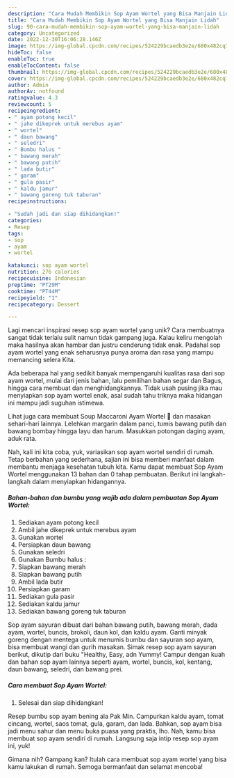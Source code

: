 ```yaml
---
description: "Cara Mudah Membikin Sop Ayam Wortel yang Bisa Manjain Lidah"
title: "Cara Mudah Membikin Sop Ayam Wortel yang Bisa Manjain Lidah"
slug: 90-cara-mudah-membikin-sop-ayam-wortel-yang-bisa-manjain-lidah
category: Uncategorized
date: 2022-12-30T16:06:28.146Z
image: https://img-global.cpcdn.com/recipes/524229bcaedb3e2e/680x482cq70/sop-ayam-wortel-foto-resep-utama.jpg
hideToc: false
enableToc: true
enableTocContent: false
thumbnail: https://img-global.cpcdn.com/recipes/524229bcaedb3e2e/680x482cq70/sop-ayam-wortel-foto-resep-utama.jpg
cover: https://img-global.cpcdn.com/recipes/524229bcaedb3e2e/680x482cq70/sop-ayam-wortel-foto-resep-utama.jpg
author: Admin
authorAv: notfound
ratingvalue: 4.3
reviewcount: 5
recipeingredient:
- " ayam potong kecil"
- " jahe dikeprek untuk merebus ayam"
- " wortel"
- " daun bawang"
- " seledri"
- " Bumbu halus "
- " bawang merah"
- " bawang putih"
- " lada butir"
- " garam"
- " gula pasir"
- " kaldu jamur"
- " bawang goreng tuk taburan"
recipeinstructions:

- "Sudah jadi dan siap dihidangkan!"
categories:
- Resep
tags:
- sop
- ayam
- wortel

katakunci: sop ayam wortel 
nutrition: 276 calories
recipecuisine: Indonesian
preptime: "PT29M"
cooktime: "PT44M"
recipeyield: "1"
recipecategory: Dessert

---
```





Lagi mencari inspirasi resep sop ayam wortel yang unik? Cara membuatnya sangat tidak terlalu sulit namun tidak gampang juga. Kalau keliru mengolah maka hasilnya akan hambar dan justru cenderung tidak enak. Padahal sop ayam wortel yang enak seharusnya punya aroma dan rasa yang mampu memancing selera Kita.





Ada beberapa hal yang sedikit banyak mempengaruhi kualitas rasa dari sop ayam wortel, mulai dari jenis bahan, lalu pemilihan bahan segar dan Bagus, hingga cara membuat dan menghidangkannya. Tidak usah pusing jika mau menyiapkan sop ayam wortel enak,      asal sudah tahu triknya maka hidangan ini mampu jadi suguhan istimewa.














Lihat juga cara membuat Soup Maccaroni Ayam Wortel 🥰 dan masakan sehari-hari lainnya. Lelehkan margarin dalam panci, tumis bawang putih dan bawang bombay hingga layu dan harum. Masukkan potongan daging ayam, aduk rata.






Nah, kali ini kita coba, yuk, variasikan sop ayam wortel sendiri di rumah. Tetap berbahan yang sederhana, sajian ini bisa memberi manfaat dalam membantu menjaga kesehatan tubuh kita. Kamu dapat membuat Sop Ayam Wortel menggunakan 13 bahan dan 0 tahap pembuatan. Berikut ini langkah-langkah dalam menyiapkan hidangannya.

<!--inarticleads1-->

##### Bahan-bahan dan bumbu yang wajib ada dalam pembuatan Sop Ayam Wortel:

1. Sediakan  ayam potong kecil
1. Ambil  jahe dikeprek untuk merebus ayam
1. Gunakan  wortel
1. Persiapkan  daun bawang
1. Gunakan  seledri
1. Gunakan  Bumbu halus :
1. Siapkan  bawang merah
1. Siapkan  bawang putih
1. Ambil  lada butir
1. Persiapkan  garam
1. Sediakan  gula pasir
1. Sediakan  kaldu jamur
1. Sediakan  bawang goreng tuk taburan


Sop ayam sayuran dibuat dari bahan bawang putih, bawang merah, dada ayam, wortel, buncis, brokoli, daun kol, dan kaldu ayam. Ganti minyak goreng dengan mentega untuk menumis bumbu dan sayuran sop ayam, bisa membuat wangi dan gurih masakan. Simak resep sop ayam sayuran berikut, dikutip dari buku &#34;Healthy, Easy, adn Yummy! Campur dengan kuah dan bahan sop ayam lainnya seperti ayam, wortel, buncis, kol, kentang, daun bawang, seledri, dan bawang prei. 

<!--inarticleads2-->

##### Cara membuat Sop Ayam Wortel:


1. Selesai dan siap dihidangkan!

Resep bumbu sop ayam bening ala Pak Min. Campurkan kaldu ayam, tomat cincang, wortel, saos tomat, gula, garam, dan lada. Bahkan, sop ayam bisa jadi menu sahur dan menu buka puasa yang praktis, lho. Nah, kamu bisa membuat sop ayam sendiri di rumah. Langsung saja intip resep sop ayam ini, yuk! 

Gimana nih? Gampang kan? Itulah cara membuat sop ayam wortel yang bisa kamu lakukan di rumah. Semoga bermanfaat dan selamat mencoba!
